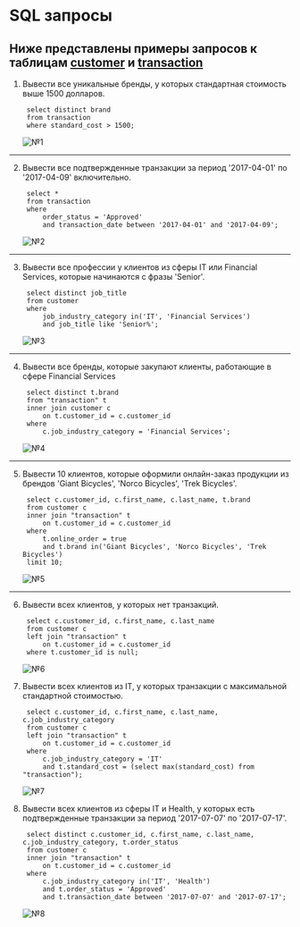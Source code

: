 # SQL запросы
## Ниже представлены примеры запросов к таблицам [customer](data\customer.csv) и [transaction](data\transaction.csv)

1. Вывести все уникальные бренды, у которых стандартная стоимость выше 1500 долларов.

        select distinct brand
        from transaction
        where standard_cost > 1500;

    ![№1][def]

---

2. Вывести все подтвержденные транзакции за период '2017-04-01' по '2017-04-09' включительно. 

        select * 
        from transaction
        where
            order_status = 'Approved' 
            and transaction_date between '2017-04-01' and '2017-04-09';

    ![№2][def2]

---

3. Вывести все профессии у клиентов из сферы IT или Financial Services, которые начинаются с фразы 'Senior'.
        
        select distinct job_title
        from customer
        where 
            job_industry_category in('IT', 'Financial Services')
            and job_title like 'Senior%';

    ![№3][def3]

---

4. Вывести все бренды, которые закупают клиенты, работающие в сфере Financial Services

        select distinct t.brand
        from "transaction" t 
        inner join customer c
            on t.customer_id = c.customer_id 
        where
            c.job_industry_category = 'Financial Services';

    ![№4][def4]

---

5. Вывести 10 клиентов, которые оформили онлайн-заказ продукции из брендов 'Giant Bicycles', 'Norco Bicycles', 'Trek Bicycles'.

        select c.customer_id, c.first_name, c.last_name, t.brand
        from customer c 
        inner join "transaction" t
            on t.customer_id = c.customer_id 
        where
            t.online_order = true 
            and t.brand in('Giant Bicycles', 'Norco Bicycles', 'Trek Bicycles')
        limit 10;

    ![№5][def5]

---

6. Вывести всех клиентов, у которых нет транзакций.

        select c.customer_id, c.first_name, c.last_name
        from customer c 
        left join "transaction" t
            on t.customer_id = c.customer_id
        where t.customer_id is null;

    ![№6][def6]

7. Вывести всех клиентов из IT, у которых транзакции с максимальной стандартной стоимостью.

        select c.customer_id, c.first_name, c.last_name, c.job_industry_category
        from customer c 
        left join "transaction" t
            on t.customer_id = c.customer_id
        where 
            c.job_industry_category = 'IT'
            and t.standard_cost = (select max(standard_cost) from "transaction");

    ![№7][def7]

8. Вывести всех клиентов из сферы IT и Health, у которых есть подтвержденные транзакции за период '2017-07-07' по '2017-07-17'.

        select distinct c.customer_id, c.first_name, c.last_name, c.job_industry_category, t.order_status
        from customer c
        inner join "transaction" t
            on t.customer_id = c.customer_id
        where 
            c.job_industry_category in('IT', 'Health')
            and t.order_status = 'Approved'
            and t.transaction_date between '2017-07-07' and '2017-07-17';
    
    ![№8][def8]

[def]: .\screenshots\№1.png
[def2]: .\screenshots\№2.png
[def3]: .\screenshots\№3.png
[def4]: .\screenshots\№4.png
[def5]: .\screenshots\№5.png
[def6]: .\screenshots\№6.png
[def7]: .\screenshots\№7.png
[def8]: .\screenshots\№8.png